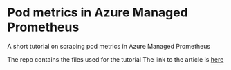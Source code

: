 # Pod metrics in Azure Managed Prometheus
A short tutorial on scraping pod metrics in Azure Managed Prometheus

The repo contains the files used for the tutorial
The link to the article is [here](https://medium.com/@aritrag94/collecting-application-metrics-in-azure-managed-prometheus-in-azure-kubernetes-service-aks-eb654b37710e)
